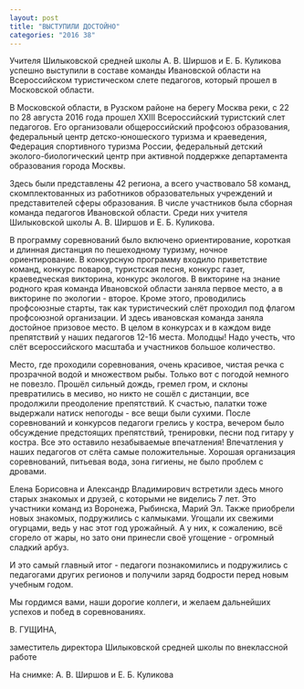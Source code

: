 ```yaml
---
layout: post
title: "ВЫСТУПИЛИ ДОСТОЙНО"
categories: "2016 38"
---
```


Учителя Шилыковской средней школы А. В. Ширшов и Е. Б. Куликова успешно выступили в составе команды Ивановской области на Всероссийском туристическом слете педагогов, который прошел в Московской области.

В Московской области, в Рузском районе на берегу Москва реки, с 22 по 28 августа 2016 года прошел XХIII Всероссийский туристский слет педагогов. Его организовали общероссийский профсоюз образования, федеральный центр детско-юношеского туризма и краеведения, Федерация спортивного туризма России, федеральный детский эколого-биологический центр при активной поддержке департамента образования города Москвы.

Здесь были представлены 42 региона, а всего участвовало 58 команд, скомплектованных из работников образовательных учреждений и представителей сферы образования. В числе участников была сборная команда педагогов Ивановской области. Среди них учителя Шилыковской школы А. В. Ширшов и Е. Б. Куликова.

В программу соревнований было включено ориентирование, короткая и длинная дистанция по пешеходному туризму, ночное ориентирование. В конкурсную программу входило приветствие команд, конкурс поваров, туристская песня, конкурс газет, краеведческая викторина, конкурс экологов. В викторине на знание родного края команда Ивановской области заняла первое место, а в викторине по экологии - второе. Кроме этого, проводились профсоюзные старты, так как туристический слёт проходил под флагом профсоюзной организации. И здесь ивановская команда заняла достойное призовое место. В целом в конкурсах и в каждом виде препятствий у наших педагогов 12-16 места. Молодцы! Надо учесть, что слёт всероссийского масштаба и участников большое количество.

Место, где проходили соревнования, очень красивое, чистая речка с прозрачной водой и множеством рыбы. Только вот с погодой немного не повезло. Прошёл сильный дождь, гремел гром, и склоны превратились в месиво, но никто не сошёл с дистанции, все продолжили преодоление препятствий. К счастью, палатки тоже выдержали натиск непогоды - все вещи были сухими. После соревнований и конкурсов педагоги грелись у костра, вечером было обсуждение предстоящих препятствий, тренировки, песни под гитару у костра. Все это оставило незабываемые впечатления! Впечатления у наших педагогов от слёта самые положительные. Хорошая организация соревнований, питьевая вода, зона гигиены, не было проблем с дровами.

Елена Борисовна и Александр Владимирович встретили здесь много старых знакомых и друзей, с которыми не виделись 7 лет. Это участники команд из Воронежа, Рыбинска, Марий Эл. Также приобрели новых знакомых, подружились с калмыками. Угощали их свежими огурцами, ведь у нас этот год урожайный. А у них, к сожалению, всё сгорело от жары, но зато они принесли своё угощение - огромный сладкий арбуз.

И это самый главный итог - педагоги познакомились и подружились с педагогами других регионов и получили заряд бодрости перед новым учебным годом.

Мы гордимся вами, наши дорогие коллеги, и желаем дальнейших успехов и побед в соревнованиях.

В. ГУЩИНА,

заместитель директора Шилыковской средней школы по внеклассной работе

На снимке: А. В. Ширшов и Е. Б. Куликова


